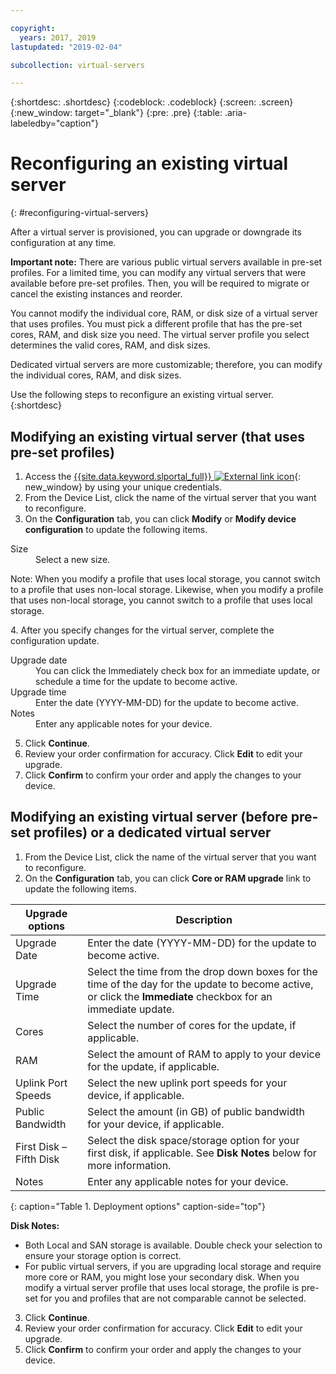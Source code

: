 ```yaml
---

copyright:
  years: 2017, 2019
lastupdated: "2019-02-04"

subcollection: virtual-servers

---
```


{:shortdesc: .shortdesc}
{:codeblock: .codeblock}
{:screen: .screen}
{:new_window: target="_blank"}
{:pre: .pre}
{:table: .aria-labeledby="caption"}


# Reconfiguring an existing virtual server
{: #reconfiguring-virtual-servers}

After a virtual server is provisioned, you can upgrade or downgrade its configuration at any time.  

**Important note:** There are various public virtual servers available in pre-set profiles. For a limited time, you can modify any virtual servers that were available before pre-set profiles. Then, you will be required to migrate or cancel the existing instances and reorder.

You cannot modify the individual core, RAM, or disk size of a virtual server that uses profiles. You must pick a different profile that has the pre-set cores, RAM, and disk size you need. The virtual server profile you select determines the valid cores, RAM, and disk sizes.  

Dedicated virtual servers are more customizable; therefore, you can modify the individual cores, RAM, and disk sizes.

Use the following steps to reconfigure an existing virtual server.
{:shortdesc}

## Modifying an existing virtual server (that uses pre-set profiles)
1. Access the [{{site.data.keyword.slportal_full}} ![External link icon](../icons/launch-glyph.svg "External link icon")](https://control.softlayer.com/){: new_window} by using your unique credentials.
2. From the Device List, click the name of the virtual server that you want to reconfigure.
3. On the **Configuration** tab, you can click **Modify** or **Modify device configuration** to update the following items.
  <dl>
  <dt>Size</dt>
  <dd>Select a new size.</dd>
  <p><note>Note: When you modify a profile that uses local storage, you cannot switch to a profile that uses non-local storage. Likewise, when you modify a profile that uses non-local storage, you cannot switch to a profile that uses local storage.
  </note></p>
  </dl>
4. After you specify changes for the virtual server, complete the configuration update.
  <dl>

  <dt>Upgrade date</dt>
  <dd>You can click the Immediately check box for an immediate update, or schedule a time for the update to become active.</dd>

  <dt>Upgrade time</dt>
  <dd>Enter the date (YYYY-MM-DD) for the update to become active.</dd>

  <dt>Notes</dt>
  <dd>Enter any applicable notes for your device. </dd>
  </dl>

5. Click **Continue**.
6. Review your order confirmation for accuracy.  Click **Edit** to edit your upgrade.
7. Click **Confirm** to confirm your order and apply the changes to your device.

## Modifying an existing virtual server (before pre-set profiles) or a dedicated virtual server
1. From the Device List, click the name of the virtual server that you want to reconfigure.
2. On the **Configuration** tab, you can click **Core or RAM upgrade** link to update the following items.

|   Upgrade options       |  Description                                                                                                |
| ----------------------- | ----------------------------------------------------------------------------------------------------------- |
| Upgrade Date            | Enter the date (YYYY-MM-DD) for the update to become active.                                                |
| Upgrade Time            | Select the time from the drop down boxes for the time of the day for the update to become active, or click the **Immediate** checkbox for an immediate update.                                                                                        |
| Cores                   | Select the number of cores for the update, if applicable. |
| RAM                     | Select the amount of RAM to apply to your device for the update, if applicable.   |
| Uplink Port Speeds      | Select the new uplink port speeds for your device, if applicable. |
| Public Bandwidth        | Select the amount (in GB) of public bandwidth for your device, if applicable.   |
| First Disk – Fifth Disk | Select the disk space/storage option for your first disk, if applicable. See **Disk Notes** below for more information.                                                                                                                               |
| Notes                   | Enter any applicable notes for your device.                                                                 |
{: caption="Table 1. Deployment options" caption-side="top"}   

  **Disk Notes:**
  * Both Local and SAN storage is available.  Double check your selection to ensure your storage option is correct.
  * For public virtual servers, if you are upgrading local storage and require more core or RAM, you might lose your secondary disk. When you modify a virtual server profile that uses local storage, the profile is pre-set for you and profiles that are not comparable cannot be selected.
3. Click **Continue**.
4. Review your order confirmation for accuracy.  Click **Edit** to edit your upgrade.
5. Click **Confirm** to confirm your order and apply the changes to your device.
